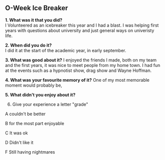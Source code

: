 ## O-Week Ice Breaker


**1. What was it that you did?** 
<br />
I Volunteered as an icebreaker this year and I had a blast. I was helping first years with questions about university and just general ways on univeristy life.

**2. When did you do it?** 
<br />
I did it at the start of the academic year, in early september.  

**3. What was good about it?**
I enjoyed the friends I made, both on my team and the first years, it was nice to meet people from my home town. I had fun at the events such as a hypnotist show, drag show and Wayne Hoffman. 

**4. What was your favourite memory of it?**
One of my most memorable moment would probably be,

**5. What didn't you enjoy about it?**

6. Give your experience a letter "grade"

A	couldn't be better

B	for the most part enjoyable

C	It was ok

D	Didn't like it

F	Still having nightmares